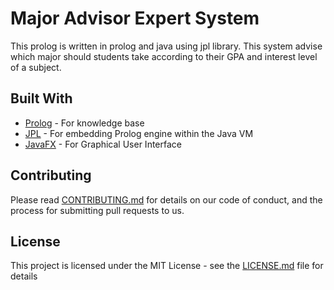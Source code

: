 # Major Advisor Expert System
This prolog is written in prolog and java using jpl library.
This system advise which major should students take according to their GPA and interest level of a subject.

## Built With

* [Prolog](https://www.swi-prolog.org/pldoc/index.html) - For knowledge base
* [JPL](https://jpl7.org/) - For embedding Prolog engine within the Java VM
* [JavaFX](https://openjfx.io/) - For Graphical User Interface

## Contributing

Please read [CONTRIBUTING.md](https://github.com/HeinKhantZaw/prologProject/blob/master/CONTRIBUTING.md) for details on our code of conduct, and the process for submitting pull requests to us.

## License

This project is licensed under the MIT License - see the [LICENSE.md](https://github.com/HeinKhantZaw/prologProject/blob/master/LICENSE) file for details
